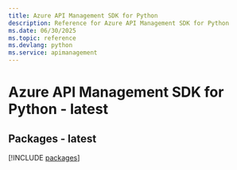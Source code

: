 ```yaml
---
title: Azure API Management SDK for Python
description: Reference for Azure API Management SDK for Python
ms.date: 06/30/2025
ms.topic: reference
ms.devlang: python
ms.service: apimanagement
---
```

# Azure API Management SDK for Python - latest
## Packages - latest
[!INCLUDE [packages](api-management-index.md)]